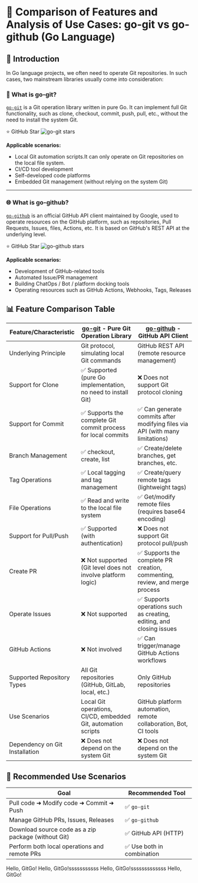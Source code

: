# 🚀 Comparison of Features and Analysis of Use Cases: go-git vs go-github (Go Language)
## 🧐 Introduction

In Go language projects, we often need to operate Git repositories. In such cases, two mainstream libraries usually come into consideration:

### 🔧 What is go-git?

[`go-git`](https://github.com/go-git/go-git) is a Git operation library written in pure Go. It can implement full Git functionality, such as clone, checkout, commit, push, pull, etc., without the need to install the system Git.

⭐ GitHub Star ![go-git stars](https://img.shields.io/github/stars/go-git/go-git?style=social)

**Applicable scenarios:**
- Local Git automation scripts.It can only operate on Git repositories on the local file system.
- CI/CD tool development
- Self-developed code platforms
- Embedded Git management (without relying on the system Git)

---

### 🌐 What is go-github?

[`go-github`](https://github.com/google/go-github) is an official GitHub API client maintained by Google, used to operate resources on the GitHub platform, such as repositories, Pull Requests, Issues, files, Actions, etc. It is based on GitHub's REST API at the underlying level.


⭐ GitHub Star ![go-github stars](https://img.shields.io/github/stars/google/go-github?style=social)

**Applicable scenarios:**
- Development of GitHub-related tools
- Automated Issue/PR management
- Building ChatOps / Bot / platform docking tools
- Operating resources such as GitHub Actions, Webhooks, Tags, Releases

## 📊 Feature Comparison Table

| Feature/Characteristic | [go-git](https://github.com/go-git/go-git) - Pure Git Operation Library | [go-github](https://github.com/google/go-github) - GitHub API Client |
| ---------------------- | --------------------------------------------------------------- | ---------------------------------------------------------------- |
| Underlying Principle   | Git protocol, simulating local Git commands                     | GitHub REST API (remote resource management)                     |
| Support for Clone      | ✅ Supported (pure Go implementation, no need to install Git)    | ❌ Does not support Git protocol cloning                          |
| Support for Commit     | ✅ Supports the complete Git commit process for local commits   | ✅ Can generate commits after modifying files via API (with many limitations) |
| Branch Management      | ✅ checkout, create, list                                       | ✅ Create/delete branches, get branches, etc.                     |
| Tag Operations         | ✅ Local tagging and tag management                             | ✅ Create/query remote tags (lightweight tags)                    |
| File Operations        | ✅ Read and write to the local file system                      | ✅ Get/modify remote files (requires base64 encoding)             |
| Support for Pull/Push  | ✅ Supported (with authentication)                              | ❌ Does not support Git protocol pull/push                        |
| Create PR              | ❌ Not supported (Git level does not involve platform logic)    | ✅ Supports the complete PR creation, commenting, review, and merge process |
| Operate Issues         | ❌ Not supported                                                | ✅ Supports operations such as creating, editing, and closing issues |
| GitHub Actions         | ❌ Not involved                                                 | ✅ Can trigger/manage GitHub Actions workflows                    |
| Supported Repository Types | All Git repositories (GitHub, GitLab, local, etc.)           | Only GitHub repositories                                         |
| Use Scenarios          | Local Git operations, CI/CD, embedded Git, automation scripts  | GitHub platform automation, remote collaboration, Bot, CI tools  |
| Dependency on Git Installation | ❌ Does not depend on the system Git                           | ❌ Does not depend on the system Git                             |

## 🧠 Recommended Use Scenarios

| Goal                            | Recommended Tool     |
| ------------------------------- | -------------------- |
| Pull code ➜ Modify code ➜ Commit ➜ Push | ✅ `go-git`           |
| Manage GitHub PRs, Issues, Releases | ✅ `go-github`        |
| Download source code as a zip package (without Git) | ✅ GitHub API (HTTP) |
| Perform both local operations and remote PRs | ✅ Use both in combination |Hello, GitGo!
Hello, GitGo!
Hello, GitGo!sssssssssss
Hello, GitGo!sssssssssssss
Hello, GitGo!
